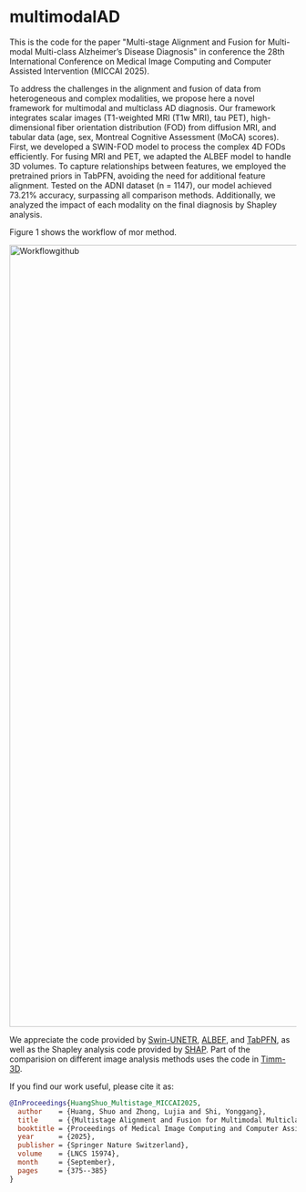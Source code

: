 # multimodalAD
This is the code for the paper "Multi-stage Alignment and Fusion for Multi-modal Multi-class Alzheimer’s Disease Diagnosis" in conference the 28th International Conference on Medical Image Computing and Computer Assisted Intervention (MICCAI 2025).

To address the challenges in the alignment and fusion of data from heterogeneous and complex modalities, we propose here a novel framework for multimodal and multiclass AD diagnosis. Our framework integrates scalar images (T1-weighted MRI (T1w MRI), tau PET), high-dimensional fiber orientation distribution (FOD) from diffusion MRI, and tabular data (age, sex, Montreal Cognitive Assessment (MoCA) scores). First, we developed a SWIN-FOD model to process the complex 4D FODs efficiently. For fusing MRI and PET, we adapted the ALBEF model to handle 3D volumes. To capture relationships between features, we employed the pretrained priors in TabPFN, avoiding the need for additional feature alignment. Tested on the ADNI dataset (n = 1147), our model achieved 73.21\% accuracy, surpassing all comparison methods. Additionally, we analyzed the impact of each modality on the final diagnosis by Shapley analysis.

Figure 1 shows the workflow of mor method.


<img width="2895" height="1374" alt="Workflowgithub" src="https://github.com/user-attachments/assets/6df1909e-8952-466b-a1e1-5d5e38a5f594" />

We appreciate the code provided by 
[Swin-UNETR](https://github.com/Project-MONAI/research-contributions/tree/main/SwinUNETR), 
[ALBEF](https://github.com/salesforce/ALBEF), 
and [TabPFN](https://github.com/automl/TabPFN), as well as the Shapley analysis code provided by [SHAP](https://github.com/shap/shap). Part of the comparision on different image analysis methods uses the code in [Timm-3D](https://github.com/ZFTurbo/timm_3d).

If you find our work useful, please cite it as:

```bibtex
@InProceedings{HuangShuo_Multistage_MICCAI2025,
  author    = {Huang, Shuo and Zhong, Lujia and Shi, Yonggang},
  title     = {{Multistage Alignment and Fusion for Multimodal Multiclass Alzheimer’s Disease Diagnosis}},
  booktitle = {Proceedings of Medical Image Computing and Computer Assisted Intervention -- MICCAI 2025},
  year      = {2025},
  publisher = {Springer Nature Switzerland},
  volume    = {LNCS 15974},
  month     = {September},
  pages     = {375--385}
}
